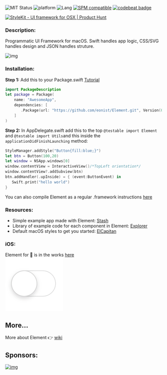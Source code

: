 ![MIT Status](https://img.shields.io/badge/License-MIT-lightgrey.svg?maxAge=2592000) ![platform](https://img.shields.io/badge/OS-macOS-blue.svg?maxAge=2592000)  ![Lang](https://img.shields.io/badge/Swift-4-orange.svg) [![SPM  compatible](https://img.shields.io/badge/SPM-compatible-orange.svg)](https://github.com/apple/swift-package-manager) [![codebeat badge](https://codebeat.co/badges/2de7a2a5-91d5-401e-8913-8f1993affd55)](https://codebeat.co/projects/github-com-eonist-element) 

<a href="https://www.producthunt.com/posts/stylekit?utm_source=badge-featured&utm_medium=badge&utm_souce=badge-stylekit" target="_blank"><img src="https://api.producthunt.com/widgets/embed-image/v1/featured.svg?post_id=50514&theme=dark" alt="StyleKit - UI&#0032;framework&#0032;for&#0032;OSX | Product Hunt" style="width: 250px; height: 54px;" width="250" height="54" /></a>

### Description:
Programmatic UI Framework for macOS. Swift handles app logic, CSS/SVG handles design and JSON handles struture. 

<img width="608" alt="img" src="https://raw.githubusercontent.com/stylekit/img/master/progressindicator2_trim.mp4.gif">

### Installation:
**Step 1:** Add this to your Package.swift [Tutorial](http://stylekit.org/blog/2017/02/05/Xcode-and-spm/)

```swift
import PackageDescription
let package = Package(
    name: "AwesomeApp",
    dependencies: [
	   .Package(url: "https://github.com/eonist/Element.git", Version(0, 0, 0, prereleaseIdentifiers: ["alpha", "5"]))
    ]
)
```

**Step 2:** In AppDelegate.swift add this to the top ``@testable import Element`` and ``@testable import Utils``and this inside the ``applicationDidFinishLaunching`` method:

```swift
StyleManager.addStyle("Button{fill:blue;}")
let btn = Button(100,20)
let window = NSApp.windows[0]
window.contentView = InteractiveView()/*TopLeft orientation*/
window.contentView?.addSubview(btn)
btn.addHandler(.upInside) = { (event:ButtonEvent) in
   Swift.print("hello world")
}
```

You can also compile Element as a regular .framework instructions [here](https://github.com/eonist/Element/wiki/framework-instructions) 

### Resources: 
- Simple example app made with Element: [Stash](https://github.com/stylekit/stash) 
- Library of example code for each component in Element: [Explorer](https://github.com/stylekit/explorer)  
- Default macOS styles to get you started: [ElCapitan](https://github.com/stylekit/ElCapitan)  

### iOS:
Element for 📱 is in the works [here](https://github.com/stylekit/Element-iOS)   
<img width="186" alt="img" src="https://raw.githubusercontent.com/stylekit/img/master/switch8crop20fps.gif">  

## More...
More about Element 👉 [wiki](https://github.com/eonist/Element/wiki) 

## Sponsors:
[<img width="150" alt="img" src="https://rawgit.com/stylekit/img/master/appcode-logo.svg">
](https://www.jetbrains.com/objc/) 
